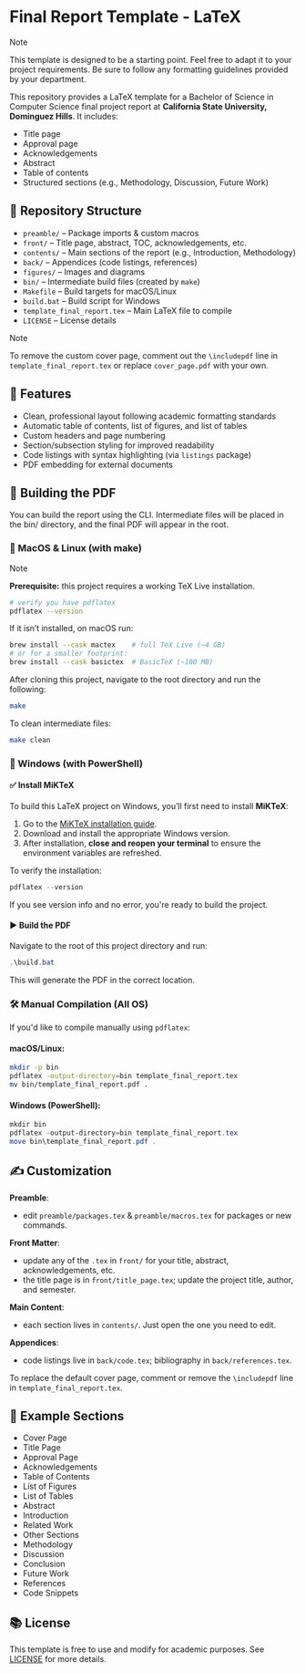 # Final Report Template - LaTeX

> [!NOTE]
>
> This template is designed to be a starting point. Feel free to adapt it to your project requirements.
> Be sure to follow any formatting guidelines provided by your department.

This repository provides a LaTeX template for a Bachelor of Science in Computer Science final project report at **California State University, Dominguez Hills**. It includes:

- Title page
- Approval page
- Acknowledgements
- Abstract
- Table of contents
- Structured sections (e.g., Methodology, Discussion, Future Work)

## 📁 Repository Structure

- `preamble/`   – Package imports & custom macros
- `front/`      – Title page, abstract, TOC, acknowledgements, etc.
- `contents/`   – Main sections of the report (e.g., Introduction, Methodology)
- `back/`       – Appendices (code listings, references)
- `figures/`    – Images and diagrams
- `bin/`        – Intermediate build files (created by `make`)
- `Makefile`    – Build targets for macOS/Linux
- `build.bat`   – Build script for Windows
- `template_final_report.tex` – Main LaTeX file to compile
- `LICENSE`     – License details

> [!NOTE]
>
> To remove the custom cover page, comment out the `\includepdf` line in `template_final_report.tex` or replace `cover_page.pdf` with your own.

## 📌 Features

- Clean, professional layout following academic formatting standards
- Automatic table of contents, list of figures, and list of tables
- Custom headers and page numbering
- Section/subsection styling for improved readability
- Code listings with syntax highlighting (via `listings` package)
- PDF embedding for external documents

## 🚀 Building the PDF

You can build the report using the CLI. Intermediate files will be placed in the bin/ directory, and the final PDF will appear in the root.

### 🔧 MacOS & Linux (with make)
> [!NOTE]
>
> **Prerequisite:** this project requires a working TeX Live installation.
>
> ```bash
> # verify you have pdflatex
> pdflatex --version
> ```
>
> If it isn’t installed, on macOS run:
>
> ```bash
> brew install --cask mactex    # full TeX Live (~4 GB)
> # or for a smaller footprint:
> brew install --cask basictex  # BasicTeX (~100 MB)
> ```

After cloning this project, navigate to the root directory and run the following:
```bash
make
```
To clean intermediate files:

```bash
make clean
```

### 🔧 Windows (with PowerShell)

#### ✅ Install MiKTeX
To build this LaTeX project on Windows, you’ll first need to install **MiKTeX**:

1. Go to the [MiKTeX installation guide](https://miktex.org/download).
2. Download and install the appropriate Windows version.
3. After installation, **close and reopen your terminal** to ensure the environment variables are refreshed.

To verify the installation:

```powershell
pdflatex --version
```

If you see version info and no error, you're ready to build the project.
#### ▶️ Build the PDF

Navigate to the root of this project directory and run:
```powershell
.\build.bat
```
This will generate the PDF in the correct location.

### 🛠️ Manual Compilation (All OS)

If you'd like to compile manually using `pdflatex`:

#### macOS/Linux:
```bash
mkdir -p bin
pdflatex -output-directory=bin template_final_report.tex
mv bin/template_final_report.pdf .
```
#### Windows (PowerShell):

```powershell
mkdir bin
pdflatex -output-directory=bin template_final_report.tex
move bin\template_final_report.pdf .
```

## ✍️ Customization

**Preamble**:
- edit ``preamble/packages.tex`` & ``preamble/macros.tex`` for packages or new commands.

**Front Matter**:
- update any of the ``.tex`` in ``front/`` for your title, abstract, acknowledgements, etc.
- the title page is in ``front/title_page.tex``; update the project title, author, and semester.

**Main Content**:
- each section lives in ``contents/``. Just open the one you need to edit.

**Appendices**:
- code listings live in ``back/code.tex``; bibliography in ``back/references.tex``.

To replace the default cover page, comment or remove the ``\includepdf`` line in ``template_final_report.tex``.

## 📄 Example Sections

- Cover Page
- Title Page
- Approval Page
- Acknowledgements
- Table of Contents
- List of Figures
- List of Tables
- Abstract
- Introduction
- Related Work
- Other Sections
- Methodology
- Discussion
- Conclusion
- Future Work
- References
- Code Snippets

## 📚 License

This template is free to use and modify for academic purposes. 
See [LICENSE](LICENSE) for more details.
